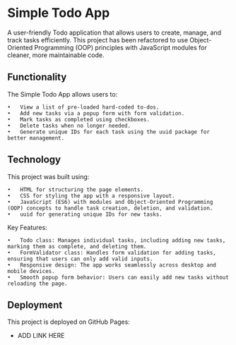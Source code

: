# Simple Todo App

A user-friendly Todo application that allows users to create, manage, and track tasks efficiently. This project has been refactored to use Object-Oriented Programming (OOP) principles with JavaScript modules for cleaner, more maintainable code.

## Functionality

The Simple Todo App allows users to:

	•	View a list of pre-loaded hard-coded to-dos.
	•	Add new tasks via a popup form with form validation.
	•	Mark tasks as completed using checkboxes.
	•	Delete tasks when no longer needed.
	•	Generate unique IDs for each task using the uuid package for better management.

## Technology

This project was built using:

	•	HTML for structuring the page elements.
	•	CSS for styling the app with a responsive layout.
	•	JavaScript (ES6) with modules and Object-Oriented Programming (OOP) concepts to handle task creation, deletion, and validation.
	•	uuid for generating unique IDs for new tasks.

Key Features:

	•	Todo class: Manages individual tasks, including adding new tasks, marking them as complete, and deleting them.
	•	FormValidator class: Handles form validation for adding tasks, ensuring that users can only add valid inputs.
	•	Responsive design: The app works seamlessly across desktop and mobile devices.
	•	Smooth popup form behavior: Users can easily add new tasks without reloading the page.


## Deployment

This project is deployed on GitHub Pages:

- ADD LINK HERE
